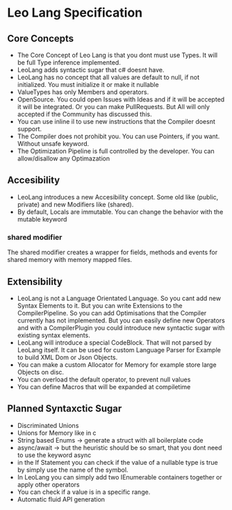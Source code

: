 # Leo Lang Specification #

## Core Concepts ##
- The Core Concept of Leo Lang is that you dont must use Types. It will be full Type inference implemented.
- LeoLang adds syntactic sugar that c# doesnt have.
- LeoLang has no concept that all values are default to null, if not initialized. You must initialize it or make it nullable
- ValueTypes has only Members and operators.
- OpenSource. You could open Issues with Ideas and if it will be accepted it will be integrated. Or you can make PullRequests. But All will only accepted if the Community has discussed this.
- You can use inline il to use new instructions that the Compiler doesnt support.
- The Compiler does not prohibit you. You can use Pointers, if you want. Without unsafe keyword. 
- The Optimization Pipeline is full controlled by the developer. You can allow/disallow any Optimazation

## Accesibility ##
- LeoLang introduces a new Accesibility concept. Some old like (public, private) and new Modifiers like (shared).
- By default, Locals are immutable. You can change the behavior with the mutable keyword

### shared modifier ###
The shared modifier creates a wrapper for fields, methods and events for shared memory with memory mapped files.

## Extensibility ##
- LeoLang is not a Language Orientated Language. So you cant add new Syntax Elements to it. But you can write Extensions to the CompilerPipeline. So you can add Optimisations that the Compiler currently has not implemented.
But you can easily define new Operators and with a CompilerPlugin you could introduce new syntactic sugar with existing syntax elements.
- LeoLang will introduce a special CodeBlock. That will not parsed by LeoLang itself. It can be used for custom Language Parser for Example to build XML Dom or Json Objects.
- You can make a custom Allocator for Memory for example store large Objects on disc.
- You can overload the default operator, to prevent null values
- You can define Macros that will be expanded at compiletime

## Planned Syntaxctic Sugar ##
- Discriminated Unions
- Unions for Memory like in c
- String based Enums -> generate a struct with all boilerplate code
- async/await -> but the heuristic should be so smart, that you dont need to use the keyword async
- in the If Statement you can check if the value of a nullable type is true by simply use the name of the symbol. 
- In LeoLang you can simply add two IEnumerable containers together or apply other operators
- You can check if a value is in a specific range.
- Automatic fluid API generation
  